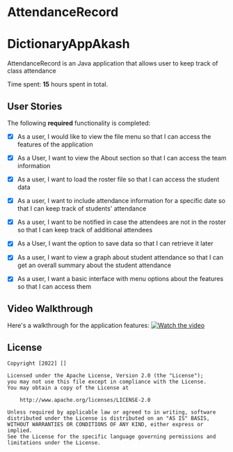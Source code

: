 # AttendanceRecord
# DictionaryAppAkash


AttendanceRecord is an Java application that allows user to keep track of class attendance

Time spent: **15** hours spent in total. 

## User Stories

The following **required** functionality is completed:

* [X] As a user, I would like to view the file menu so that I can access the features of the application
* [X] As a User, I want to view the About section so that I can access the team information
* [X] As a user, I want to load the roster file so that I can access the student data
* [X] As a user, I want to include attendance information for a specific date so that I can keep track of students' attendance
* [X] As a user, I want to be notified in case the attendees are not in the roster so that I can keep track of additional attendees
* [X] As a User, I want the option to save data so that I can retrieve it later
* [X] As a user, I want to view a graph about student attendance so that I can get an overall summary about the student attendance
* [X] As a user, I want a basic interface with menu options about the features so that I can access them


## Video Walkthrough

Here's a walkthrough for the application features:
[![Watch the video](https://github.com/Akash1Asu/DictionaryAppAkash/blob/master/ScreenShot.jpg)](https://drive.google.com/file/d/1BcxDyhy6zccdCcM7hRAVFov_2XQom1qp/view?usp=sharing)


## License

    Copyright [2022] []

    Licensed under the Apache License, Version 2.0 (the "License");
    you may not use this file except in compliance with the License.
    You may obtain a copy of the License at

        http://www.apache.org/licenses/LICENSE-2.0

    Unless required by applicable law or agreed to in writing, software
    distributed under the License is distributed on an "AS IS" BASIS,
    WITHOUT WARRANTIES OR CONDITIONS OF ANY KIND, either express or implied.
    See the License for the specific language governing permissions and
    limitations under the License.

